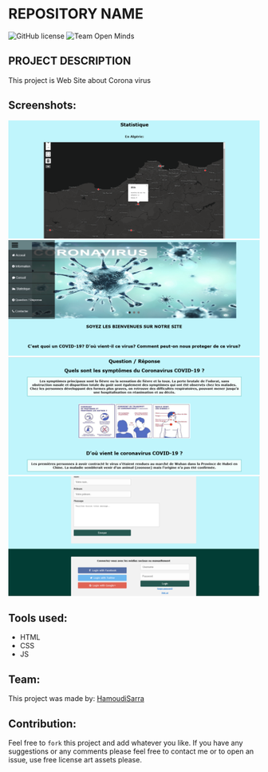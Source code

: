 # REPOSITORY NAME

![GitHub license](https://img.shields.io/github/license/open-minds/Train_Track_Repair_GGJ2020.svg)
![Team Open Minds](https://img.shields.io/badge/Members%20of-Team%20Open%20Minds-blue.svg?color=0099CC)

## PROJECT DESCRIPTION
This project is Web Site about Corona virus  

## Screenshots:
<img src="imagenes/im.PNG" >
<img src="imagenes/im1.PNG" >
<img src="imagenes/im2.PNG" >
<img src="imagenes/im3.PNG" >



## Tools used:
* HTML
* CSS
* JS

## Team:
This project was made by:
[HamoudiSarra](https://github.com/HamoudiSarra)

## Contribution:
Feel free to `fork` this project and add whatever you like. If you have any suggestions or any comments please feel free to contact me or to open an issue, use free license art assets please.